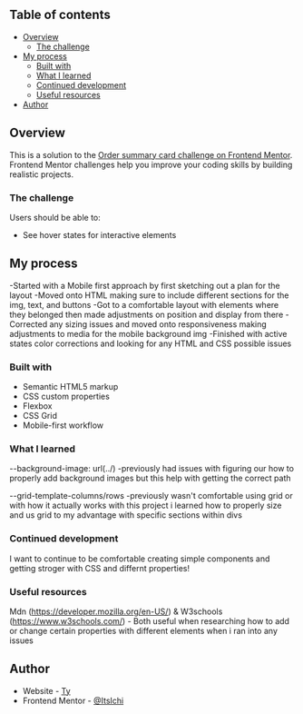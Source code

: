 ## Table of contents

- [Overview](#overview)
  - [The challenge](#the-challenge)
- [My process](#my-process)
  - [Built with](#built-with)
  - [What I learned](#what-i-learned)
  - [Continued development](#continued-development)
  - [Useful resources](#useful-resources)
- [Author](#author)

## Overview

This is a solution to the [Order summary card challenge on Frontend Mentor](https://www.frontendmentor.io/challenges/order-summary-component-QlPmajDUj). Frontend Mentor challenges help you improve your coding skills by building realistic projects.

### The challenge

Users should be able to:

- See hover states for interactive elements

## My process
  
  -Started with a Mobile first approach by first sketching out a plan for the layout
  -Moved onto HTML making sure to include different sections for the img, text, and buttons
  -Got to a comfortable layout with elements where they belonged then made adjustments on position and    display from there
  -Corrected any sizing issues and moved onto responsiveness making adjustments to media for the mobile background img
  -Finished with active states color corrections and looking for any HTML and CSS possible issues

### Built with

- Semantic HTML5 markup
- CSS custom properties
- Flexbox
- CSS Grid
- Mobile-first workflow

### What I learned

--background-image: url(../) -previously had issues with figuring our how to properly add background images but this help with getting the correct path

--grid-template-columns/rows  -previously wasn't comfortable using grid or with how it actually works with this project i learned how to properly size and us grid to my advantage with specific sections within divs

### Continued development

I want to continue to be comfortable creating simple components and getting stroger with CSS and differnt properties!

### Useful resources

Mdn (https://developer.mozilla.org/en-US/) & W3schools (https://www.w3schools.com/) - Both useful when researching how to add or change certain properties with different elements when i ran into any issues

## Author

- Website - [Ty](https://github.com/ItsIchi)
- Frontend Mentor - [@ItsIchi](https://www.frontendmentor.io/profile/ItsIchi)
